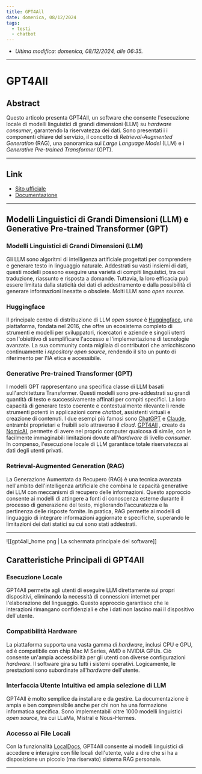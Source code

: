 ```yaml
---
title: GPT4All
date: domenica, 08/12/2024
tags:
  - testi
  - chatbot
---
```


- *Ultima modifica: domenica, 08/12/2024, alle 06:35.*

---

# GPT4All

## Abstract

Questo articolo presenta GPT4All, un software che consente l'esecuzione locale di modelli linguistici di grandi dimensioni (LLM) su *hardware consumer*, garantendo la riservatezza dei dati. Sono presentati i i componenti chiave del servizio, il concetto di *Retrieval-Augmented Generation* (RAG), una panoramica sui *Large Language Model* (LLM) e i *Generative Pre-trained Transformer* (GPT).

---

## Link

- [Sito ufficiale](https://www.nomic.ai/gpt4all)
- [Documentazione](https://docs.gpt4all.io/)

---

## Modelli Linguistici di Grandi Dimensioni (LLM) e Generative Pre-trained Transformer (GPT)

### Modelli Linguistici di Grandi Dimensioni (LLM)

Gli LLM sono algoritmi di intelligenza artificiale progettati per comprendere e generare testo in linguaggio naturale. Addestrati su vasti insiemi di dati, questi modelli possono eseguire una varietà di compiti linguistici, tra cui traduzione, riassunto e risposta a domande. Tuttavia, la loro efficacia può essere limitata dalla staticità dei dati di addestramento e dalla possibilità di generare informazioni inesatte o obsolete. Molti LLM sono *open source*.

### Huggingface

Il principale centro di distribuzione di LLM *open source* è [Huggingface](https://huggingface.co/), una piattaforma, fondata nel 2016, che offre un ecosistema completo di strumenti e modelli per sviluppatori, ricercatori e aziende e singoli utenti con l'obiettivo di semplificare l'accesso e l'implementazione di tecnologie avanzate. La sua community conta migliaia di contributori che arricchiscono continuamente i *repository* *open source*, rendendo il sito un punto di riferimento per l'IA etica e accessibile.

### Generative Pre-trained Transformer (GPT)

I modelli GPT rappresentano una specifica classe di LLM basati sull'architettura Transformer. Questi modelli sono pre-addestrati su grandi quantità di testo e successivamente affinati per compiti specifici. La loro capacità di generare testo coerente e contestualmente rilevante li rende strumenti potenti in applicazioni come *chatbot*, assistenti virtuali e creazione di contenuti. I due esempi più famosi sono [ChatGPT](https://openai.com/index/chatgpt/) e [Claude](https://claude.ai), entrambi proprietari e fruibili solo attraverso il *cloud*. [GPT4All](https://www.nomic.ai/gpt4all) , creato da [NomicAI](https://www.nomic.ai/), permette di avere nel proprio computer qualcosa di simile, con le facilmente immaginabili limitazioni dovute all'*hardware* di livello *consumer*. In compenso, l'esecuzione locale di LLM garantisce totale riservatezza ai dati degli utenti privati.

### Retrieval-Augmented Generation (RAG)

La Generazione Aumentata da Recupero (RAG) è una tecnica avanzata nell'ambito dell'intelligenza artificiale che combina le capacità generative dei LLM con meccanismi di recupero delle informazioni. Questo approccio consente ai modelli di attingere a fonti di conoscenza esterne durante il processo di generazione del testo, migliorando l'accuratezza e la pertinenza delle risposte fornite. In pratica, RAG permette ai modelli di linguaggio di integrare informazioni aggiornate e specifiche, superando le limitazioni dei dati statici su cui sono stati addestrati.

---

![[gpt4all_home.png | La schermata principale del software]]

## Caratteristiche Principali di GPT4All

### Esecuzione Locale

GPT4All permette agli utenti di eseguire LLM direttamente sui propri dispositivi, eliminando la necessità di connessioni internet per l'elaborazione del linguaggio. Questo approccio garantisce che le interazioni rimangano confidenziali e che i dati non lascino mai il dispositivo dell'utente.

### Compatibilità Hardware

La piattaforma supporta una vasta gamma di *hardware*, inclusi CPU e GPU, ed è compatibile con chip Mac M Series, AMD e NVIDIA GPUs. Ciò consente un'ampia accessibilità per gli utenti con diverse configurazioni *hardware*. Il software gira su tutti i sistemi operativi. Logicamente, le prestazioni sono subordinate all'*hardware* dell'utente.

###  Interfaccia Utente Intuitiva ed ampia selezione di LLM

GPT4All è molto semplice da installare  e da gestire. La documentazione è ampia e ben comprensibile anche per chi non ha una formazione informatica specifica. Sono implementabili oltre 1000 modelli linguistici *open source*, tra cui LLaMa, Mistral e Nous-Hermes.

### Accesso ai File Locali

Con la funzionalità [LocalDocs](https://docs.gpt4all.io/gpt4all_desktop/localdocs.html), GPT4All consente ai modelli linguistici di accedere e interagire con file locali dell'utente, vale a dire che si ha a disposizione un piccolo (ma riservato) sistema RAG personale.

---